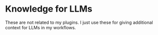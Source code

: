 # Knowledge for LLMs

These are not related to my plugins. I just use these for giving additional context for LLMs in my workflows.

